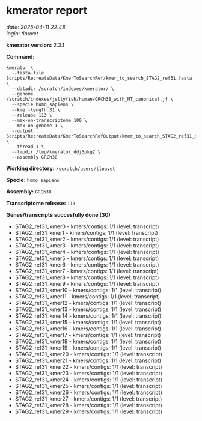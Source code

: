 # kmerator report
*date: 2025-04-11 22:48*  
*login: tlouvet*

**kmerator version:** 2.3.1

**Command:**

```
kmerator \
  --fasta-file Scripts/RecreateData/KmerToSearchRef/kmer_to_search_STAG2_ref31.fasta \
  --datadir /scratch/indexes/kmerator/ \
  --genome /scratch/indexes/jellyfish/human/GRCh38_with_MT_canonical.jf \
  --specie homo_sapiens \
  --kmer-length 31 \
  --release 113 \
  --max-on-transcriptome 100 \
  --max-on-genome 1 \
  --output Scripts/RecreateData/KmerToSearchRefOutput/kmer_to_search_STAG2_ref31_output \
  --thread 1 \
  --tmpdir /tmp/kmerator_ddj5pkg2 \
  --assembly GRCh38
```

**Working directory:** `/scratch/users/tlouvet`

**Specie:** `homo_sapiens`

**Assembly:** `GRCh38`

**Transcriptome release:** `113`

**Genes/transcripts succesfully done (30)**

- STAG2_ref31_kmer0 - kmers/contigs: 1/1 (level: transcript)
- STAG2_ref31_kmer1 - kmers/contigs: 1/1 (level: transcript)
- STAG2_ref31_kmer2 - kmers/contigs: 1/1 (level: transcript)
- STAG2_ref31_kmer3 - kmers/contigs: 1/1 (level: transcript)
- STAG2_ref31_kmer4 - kmers/contigs: 1/1 (level: transcript)
- STAG2_ref31_kmer5 - kmers/contigs: 1/1 (level: transcript)
- STAG2_ref31_kmer6 - kmers/contigs: 1/1 (level: transcript)
- STAG2_ref31_kmer7 - kmers/contigs: 1/1 (level: transcript)
- STAG2_ref31_kmer8 - kmers/contigs: 1/1 (level: transcript)
- STAG2_ref31_kmer9 - kmers/contigs: 1/1 (level: transcript)
- STAG2_ref31_kmer10 - kmers/contigs: 1/1 (level: transcript)
- STAG2_ref31_kmer11 - kmers/contigs: 1/1 (level: transcript)
- STAG2_ref31_kmer12 - kmers/contigs: 1/1 (level: transcript)
- STAG2_ref31_kmer13 - kmers/contigs: 1/1 (level: transcript)
- STAG2_ref31_kmer14 - kmers/contigs: 1/1 (level: transcript)
- STAG2_ref31_kmer15 - kmers/contigs: 1/1 (level: transcript)
- STAG2_ref31_kmer16 - kmers/contigs: 1/1 (level: transcript)
- STAG2_ref31_kmer17 - kmers/contigs: 1/1 (level: transcript)
- STAG2_ref31_kmer18 - kmers/contigs: 1/1 (level: transcript)
- STAG2_ref31_kmer19 - kmers/contigs: 1/1 (level: transcript)
- STAG2_ref31_kmer20 - kmers/contigs: 1/1 (level: transcript)
- STAG2_ref31_kmer21 - kmers/contigs: 1/1 (level: transcript)
- STAG2_ref31_kmer22 - kmers/contigs: 1/1 (level: transcript)
- STAG2_ref31_kmer23 - kmers/contigs: 1/1 (level: transcript)
- STAG2_ref31_kmer24 - kmers/contigs: 1/1 (level: transcript)
- STAG2_ref31_kmer25 - kmers/contigs: 1/1 (level: transcript)
- STAG2_ref31_kmer26 - kmers/contigs: 1/1 (level: transcript)
- STAG2_ref31_kmer27 - kmers/contigs: 1/1 (level: transcript)
- STAG2_ref31_kmer28 - kmers/contigs: 1/1 (level: transcript)
- STAG2_ref31_kmer29 - kmers/contigs: 1/1 (level: transcript)
